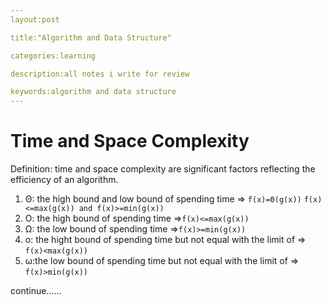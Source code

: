 ```yaml
---
layout:post

title:"Algorithm and Data Structure"

categories:learning

description:all notes i write for review

keywords:algorithm and data structure
---
```

# Time and Space Complexity

Definition: time and space complexity are significant factors reflecting the efficiency of an algorithm.

1. Θ: the high bound and low bound of spending time => `f(x)=Θ(g(x))` `f(x)<=max(g(x)) and f(x)>=min(g(x)) `
2. O: the high bound of spending time =>`f(x)<=max(g(x))`
3. Ω: the low bound of spending time =>`f(x)>=min(g(x))`
4. o: the hight bound of spending time but not equal with the limit of => `f(x)<max(g(x))`
5. ω:the low bound of spending time but not equal with the limit of => `f(x)>min(g(x))`

continue……
